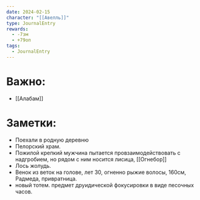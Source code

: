 ```yaml
---
date: 2024-02-15
character: "[[Авелль]]"
type: JournalEntry
rewards:
  - -7зм
  - +79оп
tags:
  - JournalEntry
---
```

# Важно:
- [[Алабам]]

# Заметки:
- Поехали в родную деревню
- Пелорский храм.
- Пожилой крепкий мужчина пытается провзаимодействовать с надгробием, но рядом с ним носится лисица, [[Огнебор]]
- Лось жолудь.
- Венок из веток на голове, лет 30, огненно рыжие волосы, 160см, Радмеда, привратница.
- новый тотем. предмет друидической фокусировки в виде песочных часов.